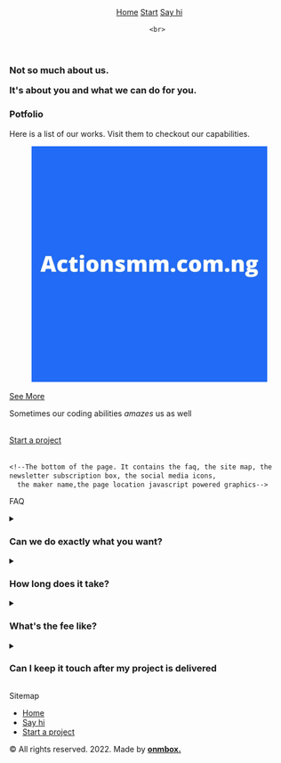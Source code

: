 <!DOCTYPE html>
<html>
  <!--The heading section. Info will not display on the site-->
<head>
  <title>onmbox-Home</title>
  <meta name="viewport" content="width=device-width,initial-scale=1" >
  <meta name="description" content="web app developer in Nigeria">
  <meta name="keywords" content="HTML, CSS, JavaScript, Web App, Nigeria">
  <meta name="author" content="onmbox, Home page">
  <link href="csscode.css" rel="stylesheet">
</head>
<body>
  <!--The header section. It includes the navigation bar, the homepage image, the text on the homepage image-->
  <header> <!--class="menu-text-box"-->
    <div class="topa">
      <a class="menu-text" href= './home.html'>Home</a>
      <a class="menu-text" href="./start-a-project.html">Start</a>
      <a class="menu-text" href= './say-hi.html'>Say hi</a>
    </div>
		  
  
		  
		<br>
  </header>
    <nav>
    <section class="header-image">
      <div class="header-image-text">
      <h1>Not so much about us.
		  <p>It's about you and what we can do for you.</p>
	    </h1>
      </div>
    </section>
    </nav>
  
<!--The body section, it includes the links to other projects, the see more page link-->
<section >
  
</section>
<section class="front-page-upper-body">
  <caption>
    <h3>Potfolio</h3>
  <p>Here is a list of our works. Visit them to checkout our capabilities.</p>
  </caption>
</section>
<section class="see-more-box">
  <figure>
    <a href="https://actionsmm.com.ng/" target="_blank"><img src="ActionSmm Logo 1.png"/></a>
  </figure><figcaption></figcaption>
</section>
<section class="see-more-button-container">
  <a class="see-more-button" href='seemore.html'>See More</a>
</section>
<section>
<!--The middle of the page-->
<section class='front page lower body'>
    <p>Sometimes our coding abilities <em>amazes</em> us as well</p>
<br>
<section class="home-button-container">
  <a class="home-button" href="./start-a-project.html">Start a project</a>
</section>
<br>

    <!--The bottom of the page. It contains the faq, the site map, the newsletter subscription box, the social media icons, 
      the maker name,the page location javascript powered graphics-->
  <div class="faq">
    <p>FAQ</p>
    <details class="faq1">
      <summary><h3>Can we do exactly what you want?</h3></summary>
      <div><h4>Yes!... Our porfolio says more than a thousand fancy sales pitch. Websites, webapps, advanced tech solutions,
        you name it, we develop them all. We are the techies who can build the backbone tech solution of your organization. Go through our
        potfolio for a feel of our abilities. 
      </h4>
      </div>
    </details>
    <details class="faq2">
      <summary><h3>How long does it take?</h3></summary>
      <div><h4>The time frame depends on your project.</h4>
      </div>
    </details>
    <details class="faq3">
      <summary><h3>What's the fee like?</h3></summary>
      <div><h4>It depends on the project but pricy is not far from what you should expect.</h4>
      </div>
    </details>
    <details class="faq4">
      <summary><h3>Can I keep it touch after my project is delivered</h3></summary>
      <div><h4>There's no reason why you can't. Apart from the maintance of your project, every now and then, catching up over a 
        video game on Xbox can be fun! Cheers.</h4>
      </div>
    </details>
    
    
  </div>
</section>
<footer class="sitemap1">
  <div class="sitemap-text">
  <p>Sitemap
  <br>
	<ul>
		<li><a href='./home.html'>Home</a></li>
		<li><a href='./say-hi.html'>Say hi</a></li>
		<li><a href="./start-a-project.html">Start a project</a></li>
		</ul> 
    <p class="sitemap-text-2">&copy; All rights reserved. 2022. Made by <strong><a href="./say-hi.html">onmbox.</a></strong></p>
  </p>
  </div>
</footer>
</body>
</html>
